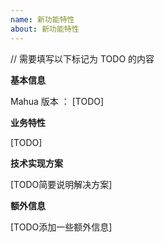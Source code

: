 ```yaml
---
name: 新功能特性
about: 新功能特性
---
```


// 需要填写以下标记为 TODO 的内容

**基本信息**

Mahua 版本 ： [TODO] 

**业务特性**

[TODO]

**技术实现方案**

[TODO简要说明解决方案]

**额外信息**

[TODO添加一些额外信息]
